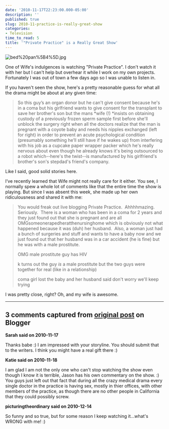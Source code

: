 ```yaml
---
date: '2010-11-17T22:23:00.000-05:00'
description: ''
published: true
slug: 2010-11-practice-is-really-great-show
categories:
- Television
time_to_read: 5
title: '"Private Practice" is a Really Great Show'
---
```




![bed%20pan%5B4%5D.jpg](bed%20pan%5B4%5D.jpg)

One of Wife's indulgences is watching &quot;Private Practice&quot;. I don't watch it with her but I can't help but overhear it while I work on my own projects. Fortunately I was out of town a few days ago so I was unable to listen in.

If you haven't seen the show, here's a pretty reasonable guess for what all the drama might be about at any given time:
<blockquote> 

So this guy’s an organ donor but he can't give consent because he's in a coma but his girlfriend wants to give consent for the transplant to save her brother's son but the mans *wife (!) *insists on obtaining custody of a previously frozen sperm sample first before she'll unblock the surgery right when all the doctors realize that the man is pregnant with a coyote baby and needs his nipples exchanged (left for right) in order to prevent an acute psychological condition (presumably something he’ll still have if he wakes up) from interfering with his job as a cupcake paper wrapper packer which he's really nervous about even though he already knows it's being outsourced to a robot which--here's the twist--is manufactured by his girlfriend's brother's son's stepdad's friend's company.
</blockquote>

Like I said, good solid stories here.

I’ve recently learned that Wife might not really care for it either. You see, I normally spew a whole lot of comments like that the entire time the show is playing. But since I was absent this week, she made up her own ridiculousness and shared it with me:
<blockquote> 

You would freak out live blogging Private Practice.&#160; Ahhhhmazing.&#160; Seriously.&#160; There is a woman who has been in a coma for 2 years and they just found out that she is pregnant and are all OMGsomeonerapedheratthenursinghome which is obviously not what happened because it was (duh) her husband.&#160; Also, a woman just had a bunch of surgeries and stuff and wants to have a baby now and we just found out that her husband was in a car accident (he is fine) but he was with a male prostitute.&#160;   

OMG male prostitute guy has HIV  

k turns out the guy *is* a male prostitute but the two guys were together for real (like in a relationship)  

coma girl lost the baby and her husband said don't worry we'll keep trying
</blockquote>

I was pretty close, right? Oh, and my wife is awesome.

---

## 3 comments captured from [original post](https://blog.wassupy.com/2010/11/practice-is-really-great-show.html) on Blogger

**Sarah said on 2010-11-17**

Thanks babe :)  I am impressed with your storyline.  You should submit that to the writers.  I think you might have a real gift there :)

**Katie said on 2010-11-18**

I am glad I am not the only one who can't stop watching the show even though I know it is terrible, Jason has his own commentary on the show. :)  You guys just left out that fact that during all the crazy medical drama every single doctor in the practice is having sex, mostly in thier offices, with other members of the practice, as though there are no other people in California that they could possibly screw.

**picturingtheordinary said on 2010-12-14**

So funny and so true, but for some reason I keep watching it...what's WRONG with me! :)

